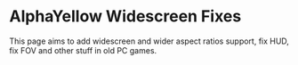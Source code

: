 # AlphaYellow Widescreen Fixes
This page aims to add widescreen and wider aspect ratios support, fix HUD, fix FOV and other stuff in old PC games.
